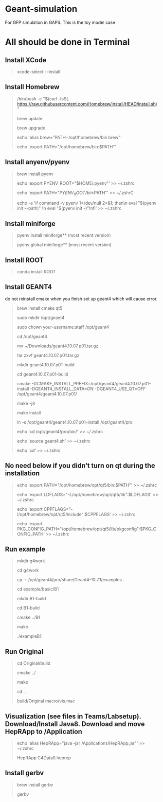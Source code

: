 # Geant-simulation
For GFP simulation in GAPS. This is the toy model case

# All should be done in Terminal
## Install XCode
> xcode-select --install


## Install Homebrew
> /bin/bash -c "$(curl -fsSL https://raw.githubusercontent.com/Homebrew/install/HEAD/install.sh)"
> 
> brew update
> 
> brew upgrade
> 
> echo 'alias brew="PATH=/opt/homebrew/bin brew"'
> 
> echo 'export PATH="/opt/homebrew/bin:$PATH"'

## Install anyenv/pyenv 
> brew install pyenv
> 
> echo 'export PYENV_ROOT="$HOME/.pyenv"' >> ~/.zshrc
> 
> echo 'export PATH="$PYENV_ROOT/bin:$PATH"' >> ~/.zshrC
> 
> echo -e 'if command -v pyenv 1>/dev/null 2>&1; then\n  eval "$(pyenv init --path)" \n  eval "$(pyenv init -)"\nfi' >> ~/.zshrc 

## Install miniforge 
> pyenv install miniforge** (most recent version)
> 
> pyenv global miniforge** (most recent version)

## Install ROOT
> conda install ROOT 

## Install GEANT4 
do not reinstall cmake when you finish set up geant4 which will cause error. 
> brew install cmake qt5
> 
> sudo mkdir /opt/geant4
> 
> sudo chown your-username:staff /opt/geant4
> 
> cd /opt/geant4
> 
> mv ~/Downloads/geant4.10.07.p01.tar.gz .
> 
> tar zxvf geant4.10.07.p01.tar.gz
> 
> mkdir geant4.10.07.p01-build
> 
> cd geant4.10.07.p01-build
> 
> cmake -DCMAKE_INSTALL_PREFIX=/opt/geant4/geant4.10.07.p01-install -DGEANT4_INSTALL_DATA=ON -DGEANT4_USE_QT=OFF /opt/geant4/geant4.10.07.p01/
> 
> make -j8
> 
> make install
> 
> ln -s /opt/geant4/geant4.10.07.p01-install /opt/geant4/pro
> 
> echo 'cd /opt/geant4/pro/bin/' >> ~/.zshrc
> 
> echo 'source geant4.sh' >> ~/.zshrc
> 
> echo 'cd' >> ~/.zshrc

## No need below if you didn’t turn on qt during the installation 
> echo 'export PATH="/opt/homebrew/opt/qt5/bin:$PATH"' >> ~/.zshrc
> 
> echo 'export LDFLAGS="-L/opt/homebrew/opt/qt5/lib":$LDFLAGS' >> ~/.zshrc
> 
> echo 'export CPPFLAGS="-I/opt/homebrew/opt/qt5/include":$CPPFLAGS' >> ~/.zshrc
> 
> echo 'export PKG_CONFIG_PATH="/opt/homebrew/opt/qt5/lib/pkgconfig":$PKG_CONFIG_PATH' >> ~/.zshrc

## Run example
> mkdir g4work  
> 
> cd g4work
> 
> cp -r /opt/geant4/pro/share/Geant4-10.7.1/examples .
> 
> cd example/basic/B1
> 
> mkdir B1-build
> 
> cd B1-build
> 
> cmake ../B1
> 
> make
> 
> ./exampleB1

## Run Original
> cd Original/build
> 
> cmake ../
> 
> make
> 
> cd ..
> 
> build/Original macro/vis.mac

## Visualization (see files in Teams/Labsetup). Download/Install Java8. Download and move HepRApp to /Application
> echo 'alias HepRApp="java -jar /Applications/HepRApp.jar"' >> ~/.zshrc
> 
> HepRApp G4Data0.heprep

## Install gerbv 
> brew install gerbv
> 
> gerbv

 

 

 
